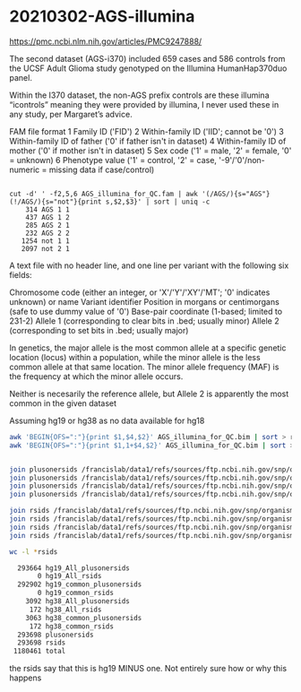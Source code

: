 
#	20210302-AGS-illumina

https://pmc.ncbi.nlm.nih.gov/articles/PMC9247888/


The second dataset (AGS-i370) included 659 cases and 586 controls from the UCSF Adult Glioma study genotyped on the Illumina HumanHap370duo panel.

Within the I370 dataset, the non-AGS prefix controls are these illumina “icontrols” meaning they were provided by illumina, I never used these in any study, per Margaret’s advice.


FAM file format
1 Family ID ('FID')
2 Within-family ID ('IID'; cannot be '0')
3 Within-family ID of father ('0' if father isn't in dataset)
4 Within-family ID of mother ('0' if mother isn't in dataset)
5 Sex code ('1' = male, '2' = female, '0' = unknown)
6 Phenotype value ('1' = control, '2' = case, '-9'/'0'/non-numeric = missing data if case/control)


```

cut -d' ' -f2,5,6 AGS_illumina_for_QC.fam | awk '(/AGS/){s="AGS"}(!/AGS/){s="not"}{print s,$2,$3}' | sort | uniq -c
    314 AGS 1 1
    437 AGS 1 2
    285 AGS 2 1
    232 AGS 2 2
   1254 not 1 1
   2097 not 2 1

```



A text file with no header line, and one line per variant with the following six fields:

Chromosome code (either an integer, or 'X'/'Y'/'XY'/'MT'; '0' indicates unknown) or name
Variant identifier
Position in morgans or centimorgans (safe to use dummy value of '0')
Base-pair coordinate (1-based; limited to 231-2)
Allele 1 (corresponding to clear bits in .bed; usually minor)
Allele 2 (corresponding to set bits in .bed; usually major)

In genetics, the major allele is the most common allele at a specific genetic location (locus) within a population, while the minor allele is the less common allele at that same location. The minor allele frequency (MAF) is the frequency at which the minor allele occurs. 

Neither is necesarily the reference allele, but Allele 2 is apparently the most common in the given dataset



Assuming hg19 or hg38 as no data available for hg18

```BASH
awk 'BEGIN{OFS=":"}{print $1,$4,$2}' AGS_illumina_for_QC.bim | sort > rsids
awk 'BEGIN{OFS=":"}{print $1,1+$4,$2}' AGS_illumina_for_QC.bim | sort > plusonersids


join plusonersids /francislab/data1/refs/sources/ftp.ncbi.nih.gov/snp/organisms/human_9606_b151_GRCh37p13/VCF/common_rsids > hg19_common_plusonersids
join plusonersids /francislab/data1/refs/sources/ftp.ncbi.nih.gov/snp/organisms/human_9606_b151_GRCh37p13/VCF/All_rsids > hg19_All_plusonersids
join plusonersids /francislab/data1/refs/sources/ftp.ncbi.nih.gov/snp/organisms/human_9606_b151_GRCh38p7/VCF/common_rsids > hg38_common_plusonersids
join plusonersids /francislab/data1/refs/sources/ftp.ncbi.nih.gov/snp/organisms/human_9606_b151_GRCh38p7/VCF/All_rsids > hg38_All_plusonersids

join rsids /francislab/data1/refs/sources/ftp.ncbi.nih.gov/snp/organisms/human_9606_b151_GRCh37p13/VCF/common_rsids > hg19_common_rsids
join rsids /francislab/data1/refs/sources/ftp.ncbi.nih.gov/snp/organisms/human_9606_b151_GRCh37p13/VCF/All_rsids > hg19_All_rsids
join rsids /francislab/data1/refs/sources/ftp.ncbi.nih.gov/snp/organisms/human_9606_b151_GRCh38p7/VCF/common_rsids > hg38_common_rsids
join rsids /francislab/data1/refs/sources/ftp.ncbi.nih.gov/snp/organisms/human_9606_b151_GRCh38p7/VCF/All_rsids > hg38_All_rsids

wc -l *rsids

  293664 hg19_All_plusonersids
       0 hg19_All_rsids
  292902 hg19_common_plusonersids
       0 hg19_common_rsids
    3092 hg38_All_plusonersids
     172 hg38_All_rsids
    3063 hg38_common_plusonersids
     172 hg38_common_rsids
  293698 plusonersids
  293698 rsids
 1180461 total
```


the rsids say that this is hg19 MINUS one. Not entirely sure how or why this happens




